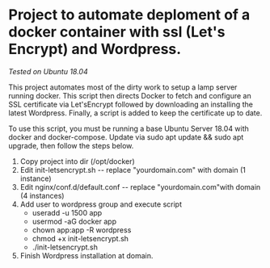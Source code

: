 # Project to automate deploment of a docker container with ssl (Let's Encrypt) and Wordpress.
*Tested on Ubuntu 18.04*

This project automates most of the dirty work to setup a lamp server running docker. This script then directs Docker to fetch and configure an SSL certificate via Let'sEncrypt followed by downloading an installing the latest Wordpress. Finally, a script is added to keep the certificate up to date.

To use this script, you must be running a base Ubuntu Server 18.04 with docker and docker-compose. Update via sudo apt update && sudo apt upgrade, then follow the steps below.


1. Copy project into dir (/opt/docker)
2. Edit init-letsencrypt.sh -- replace "yourdomain.com" with domain (1 instance)
3. Edit nginx/conf.d/default.conf -- replace "yourdomain.com"with domain (4 instances)
5. Add user to wordpress group and execute script
	- useradd -u 1500 app
	- usermod -aG docker app
	- chown app:app -R wordpress
	- chmod +x init-letsencrypt.sh
	- ./init-letsencrypt.sh
6. Finish Wordpress installation at domain.
